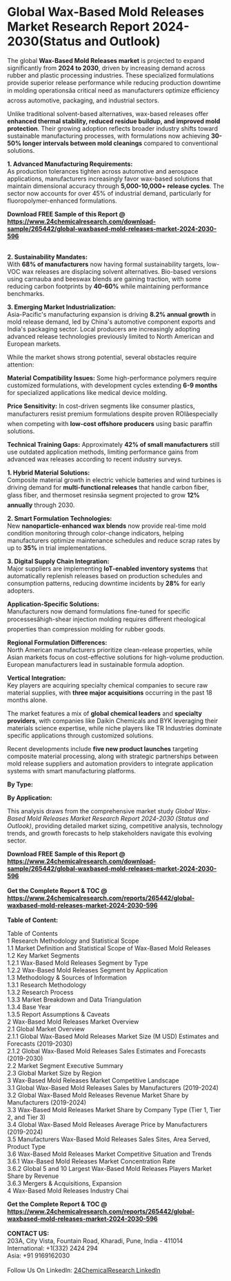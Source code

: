 <h1>Global Wax-Based Mold Releases Market Research Report 2024-2030(Status and Outlook)</h1><p>The global <strong>Wax-Based Mold Releases market</strong> is projected to expand significantly from <strong>2024 to 2030</strong>, driven by increasing demand across rubber and plastic processing industries. These specialized formulations provide superior release performance while reducing production downtime in molding operationsâa critical need as manufacturers optimize efficiency across automotive, packaging, and industrial sectors.</p><p>Unlike traditional solvent-based alternatives, wax-based releases offer <strong>enhanced thermal stability, reduced residue buildup, and improved mold protection</strong>. Their growing adoption reflects broader industry shifts toward sustainable manufacturing processes, with formulations now achieving <strong>30-50% longer intervals between mold cleanings</strong> compared to conventional solutions.</p><p><strong>1. Advanced Manufacturing Requirements:</strong><br>
As production tolerances tighten across automotive and aerospace applications, manufacturers increasingly favor wax-based solutions that maintain dimensional accuracy through <strong>5,000-10,000+ release cycles</strong>. The sector now accounts for over 45% of industrial demand, particularly for fluoropolymer-enhanced formulations.</p><div><b>Download FREE Sample of this Report @ 
            <a href="https://www.24chemicalresearch.com/download-sample/265442/global-waxbased-mold-releases-market-2024-2030-596">
            https://www.24chemicalresearch.com/download-sample/265442/global-waxbased-mold-releases-market-2024-2030-596</a></b></div><br><p><strong>2. Sustainability Mandates:</strong><br>
With <strong>68% of manufacturers</strong> now having formal sustainability targets, low-VOC wax releases are displacing solvent alternatives. Bio-based versions using carnauba and beeswax blends are gaining traction, with some reducing carbon footprints by <strong>40-60%</strong> while maintaining performance benchmarks.</p><p><strong>3. Emerging Market Industrialization:</strong><br>
Asia-Pacific's manufacturing expansion is driving <strong>8.2% annual growth</strong> in mold release demand, led by China's automotive component exports and India's packaging sector. Local producers are increasingly adopting advanced release technologies previously limited to North American and European markets.</p><p>While the market shows strong potential, several obstacles require attention:</p><p><strong>Material Compatibility Issues:</strong> Some high-performance polymers require customized formulations, with development cycles extending <strong>6-9 months</strong> for specialized applications like medical device molding.</p><p><strong>Price Sensitivity:</strong> In cost-driven segments like consumer plastics, manufacturers resist premium formulations despite proven ROIâespecially when competing with <strong>low-cost offshore producers</strong> using basic paraffin solutions.</p><p><strong>Technical Training Gaps:</strong> Approximately <strong>42% of small manufacturers</strong> still use outdated application methods, limiting performance gains from advanced wax releases according to recent industry surveys.</p><p><strong>1. Hybrid Material Solutions:</strong><br>
Composite material growth in electric vehicle batteries and wind turbines is driving demand for <strong>multi-functional releases</strong> that handle carbon fiber, glass fiber, and thermoset resinsâa segment projected to grow <strong>12% annually</strong> through 2030.</p><p><strong>2. Smart Formulation Technologies:</strong><br>
New <strong>nanoparticle-enhanced wax blends</strong> now provide real-time mold condition monitoring through color-change indicators, helping manufacturers optimize maintenance schedules and reduce scrap rates by up to <strong>35%</strong> in trial implementations.</p><p><strong>3. Digital Supply Chain Integration:</strong><br>
Major suppliers are implementing <strong>IoT-enabled inventory systems</strong> that automatically replenish releases based on production schedules and consumption patterns, reducing downtime incidents by <strong>28%</strong> for early adopters.</p><p><strong>Application-Specific Solutions:</strong><br>
	Manufacturers now demand formulations fine-tuned for specific processesâhigh-shear injection molding requires different rheological properties than compression molding for rubber goods.</p><p><strong>Regional Formulation Differences:</strong><br>
	North American manufacturers prioritize clean-release properties, while Asian markets focus on cost-effective solutions for high-volume production. European manufacturers lead in sustainable formula adoption.</p><p><strong>Vertical Integration:</strong><br>
	Key players are acquiring specialty chemical companies to secure raw material supplies, with <strong>three major acquisitions</strong> occurring in the past 18 months alone.</p><p>The market features a mix of <strong>global chemical leaders</strong> and <strong>specialty providers</strong>, with companies like Daikin Chemicals and BYK leveraging their materials science expertise, while niche players like TR Industries dominate specific applications through customized solutions.</p><p>Recent developments include <strong>five new product launches</strong> targeting composite material processing, along with strategic partnerships between mold release suppliers and automation providers to integrate application systems with smart manufacturing platforms.</p><p><strong>By Type:</strong></p><p><strong>By Application:</strong></p><p>This analysis draws from the comprehensive market study <em>Global Wax-Based Mold Releases Market Research Report 2024-2030 (Status and Outlook)</em>, providing detailed market sizing, competitive analysis, technology trends, and growth forecasts to help stakeholders navigate this evolving sector.</p><div><b>Download FREE Sample of this Report @ 
            <a href="https://www.24chemicalresearch.com/download-sample/265442/global-waxbased-mold-releases-market-2024-2030-596">
            https://www.24chemicalresearch.com/download-sample/265442/global-waxbased-mold-releases-market-2024-2030-596</a></b></div><br><div><b>Get the Complete Report & TOC @ 
            <a href="https://www.24chemicalresearch.com/reports/265442/global-waxbased-mold-releases-market-2024-2030-596">
            https://www.24chemicalresearch.com/reports/265442/global-waxbased-mold-releases-market-2024-2030-596</a></b></div><br>
            <b>Table of Content:</b><p>Table of Contents<br />
1 Research Methodology and Statistical Scope<br />
1.1 Market Definition and Statistical Scope of Wax-Based Mold Releases<br />
1.2 Key Market Segments<br />
1.2.1 Wax-Based Mold Releases Segment by Type<br />
1.2.2 Wax-Based Mold Releases Segment by Application<br />
1.3 Methodology & Sources of Information<br />
1.3.1 Research Methodology<br />
1.3.2 Research Process<br />
1.3.3 Market Breakdown and Data Triangulation<br />
1.3.4 Base Year<br />
1.3.5 Report Assumptions & Caveats<br />
2 Wax-Based Mold Releases Market Overview<br />
2.1 Global Market Overview<br />
2.1.1 Global Wax-Based Mold Releases Market Size (M USD) Estimates and Forecasts (2019-2030)<br />
2.1.2 Global Wax-Based Mold Releases Sales Estimates and Forecasts (2019-2030)<br />
2.2 Market Segment Executive Summary<br />
2.3 Global Market Size by Region<br />
3 Wax-Based Mold Releases Market Competitive Landscape<br />
3.1 Global Wax-Based Mold Releases Sales by Manufacturers (2019-2024)<br />
3.2 Global Wax-Based Mold Releases Revenue Market Share by Manufacturers (2019-2024)<br />
3.3 Wax-Based Mold Releases Market Share by Company Type (Tier 1, Tier 2, and Tier 3)<br />
3.4 Global Wax-Based Mold Releases Average Price by Manufacturers (2019-2024)<br />
3.5 Manufacturers Wax-Based Mold Releases Sales Sites, Area Served, Product Type<br />
3.6 Wax-Based Mold Releases Market Competitive Situation and Trends<br />
3.6.1 Wax-Based Mold Releases Market Concentration Rate<br />
3.6.2 Global 5 and 10 Largest Wax-Based Mold Releases Players Market Share by Revenue<br />
3.6.3 Mergers & Acquisitions, Expansion<br />
4 Wax-Based Mold Releases Industry Chai</p><div><b>Get the Complete Report & TOC @ 
            <a href="https://www.24chemicalresearch.com/reports/265442/global-waxbased-mold-releases-market-2024-2030-596">
            https://www.24chemicalresearch.com/reports/265442/global-waxbased-mold-releases-market-2024-2030-596</a></b></div><br><b>CONTACT US:</b><br>
            203A, City Vista, Fountain Road, Kharadi, Pune, India - 411014<br>
            International: +1(332) 2424 294<br>
            Asia: +91 9169162030 <br><br>
            Follow Us On LinkedIn: <a href="https://www.linkedin.com/company/24chemicalresearch/">24ChemicalResearch LinkedIn</a>